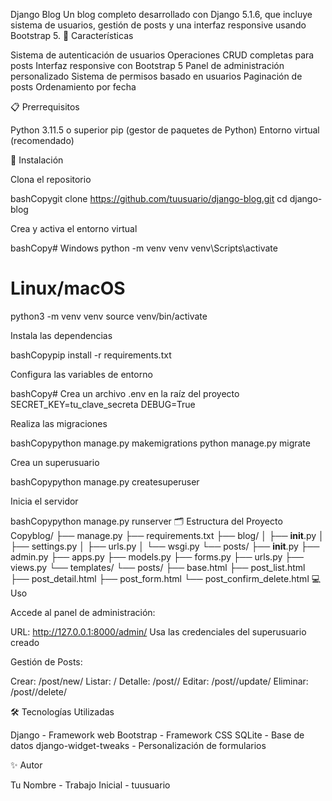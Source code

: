 Django Blog
Un blog completo desarrollado con Django 5.1.6, que incluye sistema de usuarios, gestión de posts y una interfaz responsive usando Bootstrap 5.
🚀 Características

Sistema de autenticación de usuarios
Operaciones CRUD completas para posts
Interfaz responsive con Bootstrap 5
Panel de administración personalizado
Sistema de permisos basado en usuarios
Paginación de posts
Ordenamiento por fecha

📋 Prerrequisitos

Python 3.11.5 o superior
pip (gestor de paquetes de Python)
Entorno virtual (recomendado)

🔧 Instalación

Clona el repositorio

bashCopygit clone https://github.com/tuusuario/django-blog.git
cd django-blog

Crea y activa el entorno virtual

bashCopy# Windows
python -m venv venv
venv\Scripts\activate

# Linux/macOS
python3 -m venv venv
source venv/bin/activate

Instala las dependencias

bashCopypip install -r requirements.txt

Configura las variables de entorno

bashCopy# Crea un archivo .env en la raíz del proyecto
SECRET_KEY=tu_clave_secreta
DEBUG=True

Realiza las migraciones

bashCopypython manage.py makemigrations
python manage.py migrate

Crea un superusuario

bashCopypython manage.py createsuperuser

Inicia el servidor

bashCopypython manage.py runserver
🗂️ Estructura del Proyecto
Copyblog/
├── manage.py
├── requirements.txt
├── blog/
│   ├── __init__.py
│   ├── settings.py
│   ├── urls.py
│   └── wsgi.py
└── posts/
    ├── __init__.py
    ├── admin.py
    ├── apps.py
    ├── models.py
    ├── forms.py
    ├── urls.py
    ├── views.py
    └── templates/
        └── posts/
            ├── base.html
            ├── post_list.html
            ├── post_detail.html
            ├── post_form.html
            └── post_confirm_delete.html
💻 Uso

Accede al panel de administración:

URL: http://127.0.0.1:8000/admin/
Usa las credenciales del superusuario creado


Gestión de Posts:

Crear: /post/new/
Listar: /
Detalle: /post/<id>/
Editar: /post/<id>/update/
Eliminar: /post/<id>/delete/


🛠️ Tecnologías Utilizadas

Django - Framework web
Bootstrap - Framework CSS
SQLite - Base de datos
django-widget-tweaks - Personalización de formularios


✨ Autor

Tu Nombre - Trabajo Inicial - tuusuario
